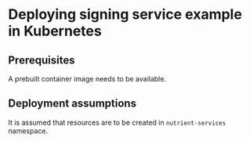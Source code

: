 # Deploying signing service example in Kubernetes

## Prerequisites

A prebuilt container image needs to be available.

## Deployment assumptions

It is assumed that resources are to be created in `nutrient-services` namespace.
